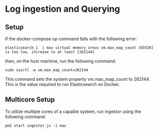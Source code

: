# Log ingestion and Querying

## Setup

If the docker-compose up command fails with the following error:
```
elasticsearch_1  | max virtual memory areas vm.max_map_count [65530] is too low, increase to at least [262144]
```
then, on the host machine, run the following command:
```
sudo sysctl -w vm.max_map_count=262144
```
This command sets the system property vm.max_map_count to 262144. This is the value required to run Elasticsearch on Docker.

## Multicore Setup

To utilize multiple cores of a capable system, run ingestor using the following command:
```
pm2 start ingestor.js -i max
```
